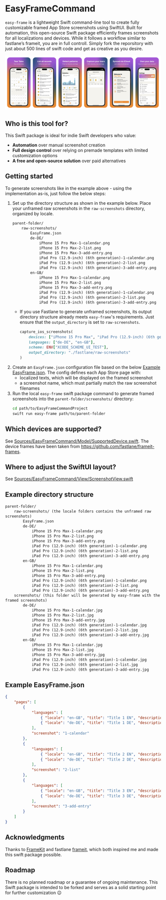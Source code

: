 # EasyFrameCommand
`easy-frame` is a lightweight Swift command-line tool to create fully customizable framed App Store screenshots using SwiftUI. Built for automation, this open-source Swift package efficiently frames screenshots for all localizations and devices. While it follows a workflow similar to fastlane’s frameit, you are in full controll. Simply fork the reporsitory with just about 500 lines of swift code and get as creative as you desire.

![Framed Example Screenshots](example.png)

## Who is this tool for?
This Swift package is ideal for indie Swift developers who value:  
- **Automation** over manual screenshot creation  
- **Full design control** over relying on premade templates with limited customization options
- **A free and open-source solution** over paid alternatives

## Getting started
To generate screenshots like in the example above - using the implementation as-is, just follow the below steps:
1. Set up the directory structure as shown in the example below. Place your unframed raw screenshots in the `raw-screenshots` directory, organized by locale.  
    ```
    parent-folder/
        raw-screenshots/
            EasyFrame.json
            de-DE/
                iPhone 15 Pro Max-1-calendar.png
                iPhone 15 Pro Max-2-list.png
                iPhone 15 Pro Max-3-add-entry.png
                iPad Pro (12.9-inch) (6th generation)-1-calendar.png
                iPad Pro (12.9-inch) (6th generation)-2-list.png
                iPad Pro (12.9-inch) (6th generation)-3-add-entry.png
            en-GB/
                iPhone 15 Pro Max-1-calendar.png
                iPhone 15 Pro Max-2-list.png
                iPhone 15 Pro Max-3-add-entry.png
                iPad Pro (12.9-inch) (6th generation)-1-calendar.png
                iPad Pro (12.9-inch) (6th generation)-2-list.png
                iPad Pro (12.9-inch) (6th generation)-3-add-entry.png
    ```
   - If you use Fastlane to generate unframed screenshots, its output directory structure already meets `easy-frame`'s requirements. Just ensure that the `output_directory` is set to `raw-screenshots`.  
        ```ruby
        capture_ios_screenshots(
            devices: ["iPhone 15 Pro Max", "iPad Pro (12.9-inch) (6th generation)"],
            languages: ["de-DE", "en-GB"],
            scheme: ENV["XCODE_SCHEME_UI_TEST"],
            output_directory: "./fastlane/raw-screenshots"
        )
        ```
1. Create an `EasyFrame.json` configuration file based on the below [Example EasyFrame.json](#example-easyframejson). The config defines each App Store page with:  
    - localized texts, which will be displayed on the framed screenshot  
    - a screenshot name, which must partially match the raw screenshot filenames
1. Run the local `easy-frame` swift package command to generate framed screenshots into the `parent-folder/screenshots/` directory:
    ```sh
    cd path/to/EasyFrameCommandProject
    swift run easy-frame path/to/parent-folder
    ```

## Which devices are supported?
See [Sources/EasyFrameCommand/Model/SupportedDevice.swift](Sources/EasyFrameCommand/Model/SupportedDevice.swift). The device frames have been taken from https://github.com/fastlane/frameit-frames.

## Where to adjust the SwiftUI layout?
See [Sources/EasyFrameCommand/View/ScreenshotView.swift](Sources/EasyFrameCommand/View/ScreenshotView.swift)
    
## Example directory structure
```
parent-folder/
    raw-screenshots/ (the locale folders contains the unframed raw screenshots)
        EasyFrame.json
        de-DE/
            iPhone 15 Pro Max-1-calendar.png
            iPhone 15 Pro Max-2-list.png
            iPhone 15 Pro Max-3-add-entry.png
            iPad Pro (12.9-inch) (6th generation)-1-calendar.png
            iPad Pro (12.9-inch) (6th generation)-2-list.png
            iPad Pro (12.9-inch) (6th generation)-3-add-entry.png
        en-GB/
            iPhone 15 Pro Max-1-calendar.png
            iPhone 15 Pro Max-2-list.png
            iPhone 15 Pro Max-3-add-entry.png
            iPad Pro (12.9-inch) (6th generation)-1-calendar.png
            iPad Pro (12.9-inch) (6th generation)-2-list.png
            iPad Pro (12.9-inch) (6th generation)-3-add-entry.png
    screenshots/ (this folder will be generated by easy-frame with the framed screenshots)
        de-DE/
            iPhone 15 Pro Max-1-calendar.jpg
            iPhone 15 Pro Max-2-list.jpg
            iPhone 15 Pro Max-3-add-entry.jpg
            iPad Pro (12.9-inch) (6th generation)-1-calendar.jpg
            iPad Pro (12.9-inch) (6th generation)-2-list.jpg
            iPad Pro (12.9-inch) (6th generation)-3-add-entry.jpg
        en-GB/
            iPhone 15 Pro Max-1-calendar.jpg
            iPhone 15 Pro Max-2-list.jpg
            iPhone 15 Pro Max-3-add-entry.jpg
            iPad Pro (12.9-inch) (6th generation)-1-calendar.jpg
            iPad Pro (12.9-inch) (6th generation)-2-list.jpg
            iPad Pro (12.9-inch) (6th generation)-3-add-entry.jpg
```

## Example EasyFrame.json
```json
{
    "pages": [
        {
            "languages": [
                { "locale": "en-GB", "title": "Title 1 EN", "description": "Description" },
                { "locale": "de-DE", "title": "Title 1 DE", "description": "Description" }
            ],
            "screenshot": "1-calendar"
        },
        {
            "languages": [
                { "locale": "en-GB", "title": "Title 2 EN", "description": "Description" },
                { "locale": "de-DE", "title": "Title 2 DE", "description": "Description" }
            ],
            "screenshot": "2-list"
        },
        {
            "languages": [
                { "locale": "en-GB", "title": "Title 3 EN", "description": "Description" },
                { "locale": "de-DE", "title": "Title 3 DE", "description": "Description" }
            ],
            "screenshot": "3-add-entry"
        }
    ]
}
```

## Acknowledgments
Thanks to [FrameKit](https://github.com/ainame/FrameKit) and fastlane [frameit](https://docs.fastlane.tools/actions/frameit/), which both inspired me and made this swift package possible.

## Roadmap
There is no planned roadmap or a guarantee of ongoing maintenance. This Swift package is intended to be forked and serves as a solid starting point for further customization 😉
